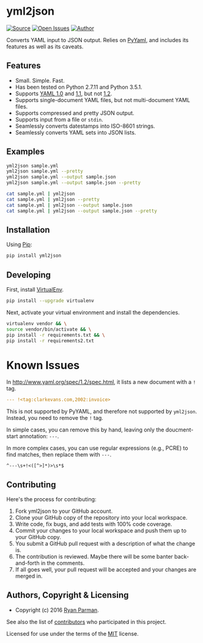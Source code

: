 # yml2json

[![Source](http://img.shields.io/badge/source-skyzyx/yml2json-blue.svg?style=flat-square)](https://github.com/skyzyx/yml2json)
[![Open Issues](http://img.shields.io/github/issues/skyzyx/yml2json.svg?style=flat-square)](https://github.com/skyzyx/yml2json/issues)
[![Author](http://img.shields.io/badge/author-@skyzyx-blue.svg?style=flat-square)](https://twitter.com/skyzyx)

Converts YAML input to JSON output. Relies on [PyYaml](http://pyyaml.org/wiki/PyYAML), and includes its features as well as its caveats.

## Features

* Small. Simple. Fast.
* Has been tested on Python 2.7.11 and Python 3.5.1.
* Supports [YAML 1.0](http://yaml.org/spec/1.0/) and [1.1](http://yaml.org/spec/1.1/), but not [1.2](http://www.yaml.org/spec/1.2/spec.html).
* Supports single-document YAML files, but not multi-document YAML files.
* Supports compressed and pretty JSON output.
* Supports input from a file or `stdin`.
* Seamlessly converts datestamps into ISO-8601 strings.
* Seamlessly converts YAML sets into JSON lists.

## Examples

```bash
yml2json sample.yml
yml2json sample.yml --pretty
yml2json sample.yml --output sample.json
yml2json sample.yml --output sample.json --pretty

cat sample.yml | yml2json
cat sample.yml | yml2json --pretty
cat sample.yml | yml2json --output sample.json
cat sample.yml | yml2json --output sample.json --pretty
```

## Installation

Using [Pip](https://pypi.python.org/pypi/yml2json):
```bash
pip install yml2json
```

## Developing

First, install [VirtualEnv](https://virtualenv.pypa.io).

```bash
pip install --upgrade virtualenv
```

Next, activate your virtual environment and install the dependencies.

```bash
virtualenv vendor && \
source vendor/bin/activate && \
pip install -r requirements.txt && \
pip install -r requirements2.txt
```

# Known Issues

In <http://www.yaml.org/spec/1.2/spec.html>, it lists a new document with a `!` tag.

```yaml
--- !<tag:clarkevans.com,2002:invoice>
```

This is not supported by PyYAML, and therefore not supported by `yml2json`. Instead, you need to remove the `!` tag.

In simple cases, you can remove this by hand, leaving only the doucment-start annotation: `---`.

In more complex cases, you can use regular expressions (e.g., PCRE) to find matches, then replace them with `---`.

```
^---\s+!<([^>]*)>\s*$
```

## Contributing
Here's the process for contributing:

1. Fork yml2json to your GitHub account.
2. Clone your GitHub copy of the repository into your local workspace.
3. Write code, fix bugs, and add tests with 100% code coverage.
4. Commit your changes to your local workspace and push them up to your GitHub copy.
5. You submit a GitHub pull request with a description of what the change is.
6. The contribution is reviewed. Maybe there will be some banter back-and-forth in the comments.
7. If all goes well, your pull request will be accepted and your changes are merged in.


## Authors, Copyright & Licensing

* Copyright (c) 2016 [Ryan Parman](http://ryanparman.com).

See also the list of [contributors](https://github.com/skyzyx/yml2json/contributors) who participated in this project.

Licensed for use under the terms of the [MIT] license.

  [MIT]: http://www.opensource.org/licenses/mit-license.php
